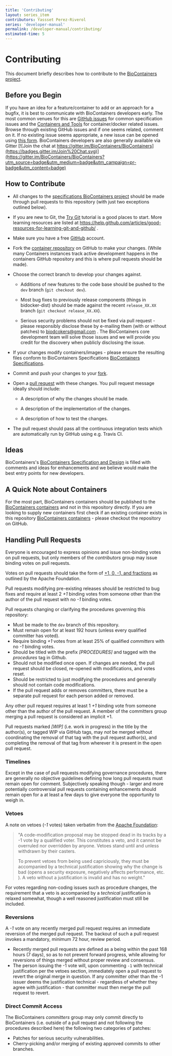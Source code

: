 ```yaml
---
title: 'Contributing'
layout: series_item
contributors: Yassset Perez-Riverol
series: 'developer-manual'
permalink: /developer-manual/contributing/
estimated-time: 5
---
```


# Contributing

This document briefly describes how to contribute to the [BioContainers project](https://github.com/BioContainers/specs).

## Before you Begin

If you have an idea for a feature/container to add or an approach for a bugfix, it is best to communicate with BioContainers developers early. The most
common venues for this are [GitHub issues](https://github.com/BioContainers/specs/issues) for common specification issues and the
[Containers and Tools](https://github.com/BioContainers/containers/issues) for container/docker related issues.
Browse through existing GitHub issues and if one seems related, comment on it. If no existing issue seems appropriate, a new issue can be
opened using [this form](https://github.com/BioContainers/BioContainers/issues/new). BioContainers developers are also generally available via Gitter 
[![Join the chat at https://gitter.im/BioContainers/BioContainers](https://badges.gitter.im/Join%20Chat.svg)](https://gitter.im/BioContainers/BioContainers?utm_source=badge&utm_medium=badge&utm_campaign=pr-badge&utm_content=badge)

## How to Contribute

* All changes to the [specifications BioContainers project](https://github.com/BioContainers/bidocker)
  should be made through pull requests to this repository (with just two
  exceptions outlined below).

* If you are new to Git, the [Try Git](http://try.github.com/) tutorial is a good places to start.
  More learning resources are listed at https://help.github.com/articles/good-resources-for-learning-git-and-github/ .

* Make sure you have a free [GitHub](https://github.com/) account.

* Fork the [container repository](https://github.com/BioContainers/containers) on
  GitHub to make your changes. (While many Containers instances track active development
  happens in the containers GitHub repository and this is where pull requests
  should be made).

* Choose the correct branch to develop your changes against.

  * Additions of new features to the code base should be pushed to the `dev` branch (`git
    checkout dev`).

  * Most bug fixes to previously release components (things in bidocker-dist)
    should be made against the recent `release_XX.XX` branch (`git checkout release_XX.XX`).

  * Serious security problems should not be fixed via pull request - please
    responsibly disclose these by e-mailing them (with or without patches) to
    biodcokers@gmail.com . The BioContainers core development team will solve
    those issues and we will provide you credit for the discovery when publicly
    disclosing the issue.

* If your changes modify containers/images - please ensure the resulting files
  conform to BioContainers Specifications [BioContainers
  Specifications](https://github.com/BioContainers/BioContainers).

* Commit and push your changes to your
  [fork](https://help.github.com/articles/pushing-to-a-remote/).

* Open a [pull
  request](https://help.github.com/articles/creating-a-pull-request/)
  with these changes. You pull request message ideally should include:

   * A description of why the changes should be made.

   * A description of the implementation of the changes.

   * A description of how to test the changes.

* The pull request should pass all the continuous integration tests which are
  automatically run by GitHub using e.g. Travis CI.

## Ideas

BioContainers's [BioContainers Specification and Design](http://github.com/BioContainers/BioContainers/issues) is filled with comments and ideas
for enhancements and we believe would make the best entry points for new developers.

## A Quick Note about Containers

  For the most part, BioContainers containers should be published to the [BioContainers containers](https://github.com/BioContainers/BioContainers) and not in this repository directly.
  If you are looking to supply new containers first check if an existing container exists in this repository [BioContainers containers](https://github.com/BioContainers/BioContainers) -
  please checkout the repository on GitHub.

## Handling Pull Requests

Everyone is encouraged to express opinions and issue non-binding votes on pull
requests, but only members of the *contributors* group may issue binding votes
on pull requests.

Votes on pull requests should take the form of
[+1, 0, -1, and fractions](http://www.apache.org/foundation/voting.html)
as outlined by the Apache Foundation.

Pull requests modifying pre-existing releases should be restricted to bug fixes
and require at least 2 *+1* binding votes from someone other than the author of
the pull request with no *-1* binding votes.

Pull requests changing or clarifying the procedures governing this repository:

- Must be made to the ``dev`` branch of this repository.
- Must remain open for at least 192 hours (unless every qualified committer has
  voted).
- Require binding *+1* votes from at least 25% of qualified *committers* with no
  *-1* binding votes.
- Should be titled with the prefix *[PROCEDURES]* and tagged with
  the *procedures* tag in Github.
- Should not be modified once open. If changes are needed, the pull request
  should be closed, re-opened with modifications, and votes reset.
- Should be restricted to just modifying the procedures and generally should not
  contain code modifications.
- If the pull request adds or removes committers, there must be a separate
  pull request for each person added or removed.

Any other pull request requires at least 1 *+1* binding vote from someone other
than the author of the pull request. A member of the committers group merging a
pull request is considered an implicit +1.

Pull requests marked *[WIP]* (i.e. work in progress) in the title by the
author(s), or tagged WIP via GitHub tags, may *not* be merged without
coordinating the removal of that tag with the pull request author(s), and
completing the removal of that tag from wherever it is present in the open pull
request.

### Timelines

Except in the case of pull requests modifying governance procedures, there are
generally no objective guidelines defining how long pull requests must remain
open for comment. Subjectively speaking though - larger and more potentially
controversial pull requests containing enhancements should remain open for a at
least a few days to give everyone the opportunity to weigh in.

### Vetoes

A note on vetoes (*-1* votes) taken verbatim from the
[Apache Foundation](http://www.apache.org/foundation/voting.html):

>"A code-modification proposal may be stopped dead in its tracks by a -1 vote
by a qualified voter. This constitutes a veto, and it cannot be overruled nor
overridden by anyone. Vetoes stand until and unless withdrawn by their casters.
>
>To prevent vetoes from being used capriciously, they must be accompanied by a
technical justification showing why the change is bad (opens a security
exposure, negatively affects performance, etc. ). A veto without a
justification is invalid and has no weight."

For votes regarding non-coding issues such as procedure changes, the requirement
that a veto is accompanied by a *technical* justification is relaxed somewhat,
though a well reasoned justification must still be included.

### Reversions

A *-1* vote on any recently merged pull request requires an immediate
reversion of the merged pull request. The backout of such a pull request
invokes a mandatory, minimum 72 hour, review period.

- Recently merged pull requests are defined as a being within the past 168 hours (7
  days), so as to not prevent forward progress, while allowing for reversions of
  things merged without proper review and consensus.
- The person issuing the -1 vote will, upon commenting `-1` with technical
  justification per the vetoes section, immediately open a pull request to
  revert the original merge in question. If any committer other than the -1
  issuer deems the justification technical - regardless of whether they agree
  with justification - that committer must then merge the pull request to
  revert.

### Direct Commit Access

The BioContainers *committers* group may only commit directly to BioContainers (i.e.  outside
of a pull request and not following the procedures described here) the
following two categories of patches:

* Patches for serious security vulnerabilities.
* Cherry-picking and/or merging of existing approved commits to other
branches.
